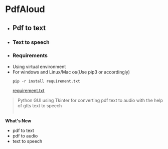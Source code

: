# PdfAloud
- ##  Pdf to text
- ###  Text to speech
- ### Requirements
- Using virtual environment
-  For windows and Linux/Mac os(Use pip3 or accordingly)
    ```
    pip -r install requirement.txt
    ```
    [requirement.txt](./requirement.txt)
    
>Python GUI using Tkinter for converting pdf text to audio
>with the help of gtts text to speech<br>
><br>

**What's New**
* pdf to text
* pdf to audio
* text to speech
